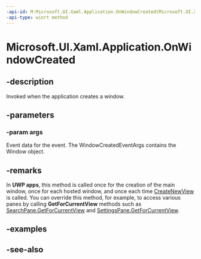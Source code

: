 ```yaml
---
-api-id: M:Microsoft.UI.Xaml.Application.OnWindowCreated(Microsoft.UI.Xaml.WindowCreatedEventArgs)
-api-type: winrt method
---
```


<!-- Method syntax
virtual protected void OnWindowCreated(Windows.UI.Xaml.WindowCreatedEventArgs args)
-->

# Microsoft.UI.Xaml.Application.OnWindowCreated

## -description
Invoked when the application creates a window.

## -parameters
### -param args
Event data for the event. The WindowCreatedEventArgs contains the Window object.

## -remarks


In **UWP apps**, this method is called once for the creation of the main window, once for each hosted window, 
and once each time [CreateNewView](/uwp/api/windows.applicationmodel.core.coreapplication.createnewview) is called. You can override this method, for example, to access various panes by calling **GetForCurrentView** methods such as [SearchPane.GetForCurrentView](/uwp/api/windows.applicationmodel.search.searchpane.getforcurrentview) and [SettingsPane.GetForCurrentView](/uwp/api/windows.ui.applicationsettings.settingspane.getforcurrentview).


## -examples

## -see-also
